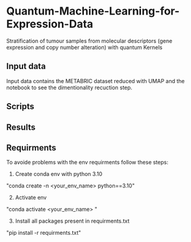 # Quantum-Machine-Learning-for-Expression-Data
Stratification  of tumour samples from molecular descriptors (gene expression and copy number alteration) with quantum Kernels
## Input data
Input data contains the METABRIC dataset reduced with UMAP and the notebook to see the dimentionality recuction step. 
## Scripts  
## Results
## Requirments
To avoide problems with the env requirments follow these steps:

1. Create conda env with python 3.10

"conda create -n <your_env_name> python==3.10"

2. Activate env

"conda activate <your_env_name> "

3. Install all packages present in requirments.txt

"pip install -r requirments.txt"


